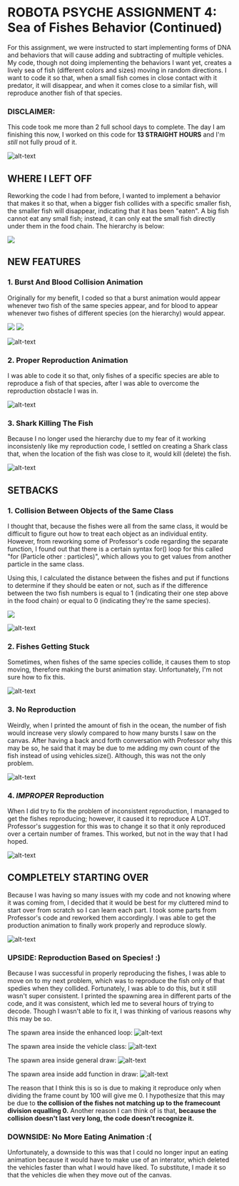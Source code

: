 # ROBOTA PSYCHE ASSIGNMENT 4: Sea of Fishes Behavior (Continued)

For this assignment, we were instructed to start implementing forms of DNA and behaviors that will cause adding and subtracting of multiple vehicles. My code, though not doing implementing the behaviors I want yet, creates a lively sea of fish (different colors and sizes) moving in random directions. I want to code it so that, when a small fish comes in close contact with it predator, it will disappear, and when it comes close to a similar fish, will reproduce another fish of that species.

### DISCLAIMER:
This code took me more than 2 full school days to complete. The day I am finishing this now, I worked on this code for **13 STRAIGHT HOURS** and I'm *still* not fully proud of it.

![alt-text](images/ecosystem.gif)

## WHERE I LEFT OFF

Reworking the code I had from before, I wanted to implement a behavior that makes it so that, when a bigger fish collides with a specific smaller fish, the smaller fish will disappear, indicating that it has been "eaten". A big fish cannot eat any small fish; instead, it can only eat the small fish directly under them in the food chain. The hierarchy is below:

![](images/hierarchy.png)

## NEW FEATURES

### 1. Burst And Blood Collision Animation

Originally for my benefit, I coded so that a burst animation would appear whenever two fish of the same species appear, and for blood to appear whenever two fishes of different species (on the hierarchy) would appear.

![](images/burst.png)
![](images/blood.png)

![alt-text](images/oceanburst.gif)

### 2. Proper Reproduction Animation

I was able to code it so that, only fishes of a specific species are able to reproduce a fish of that species, after I was able to overcome the reproduction obstacle I was in.

![alt-text](images/properReproduction.gif)

### 3. Shark Killing The Fish

Because I no longer used the hierarchy due to my fear of it working inconsistenly like my reproduction code, I settled on creating a Shark class that, when the location of the fish was close to it, would kill (delete) the fish.

![alt-text](images/shark.gif)

## SETBACKS

### 1. Collision Between Objects of the Same Class

I thought that, because the fishes were all from the same class, it would be difficult to figure out how to treat each object as an individual entity. However, from reworking some of Professor's code regarding the separate function, I found out that there is a certain syntax for() loop for this called "for (Particle other : particles)", which allows you to get values from another particle in the same class.

Using this, I calculated the distance between the fishes and put if functions to determine if they should be eaten or not, such as if the difference between the two fish numbers is equal to 1 (indicating their one step above in the food chain) or equal to 0 (indicating they're the same species).

![](images/print.png)

![alt-text](images/printhit.gif)

### 2. Fishes Getting Stuck

Sometimes, when fishes of the same species collide, it causes them to stop moving, therefore making the burst animation stay. Unfortunately, I'm not sure how to fix this.

![alt-text](images/burststuck.gif)

### 3. No Reproduction

Weirdly, when I printed the amount of fish in the ocean, the number of fish would increase very slowly compared to how many bursts I saw on the canvas. After having a back ancd forth conversation with Professor why this may be so, he said that it may be due to me adding my own count of the fish instead of using vehicles.size(). Although, this was not the only problem.

![alt-text](images/notReproducing.gif)

### 4. _IMPROPER_ Reproduction

When I did try to fix the problem of inconsistent reproduction, I managed to get the fishes reproducing; however, it caused it to reproduce A LOT. Professor's suggestion for this was to change it so that it only reproduced over a certain number of frames. This worked, but not in the way that I had hoped.

![alt-text](images/reproductionGlitch.gif)

## COMPLETELY STARTING OVER

Because I was having so many issues with my code and not knowing where it was coming from, I decided that it would be best for my cluttered mind to start over from scratch so I can learn each part. I took some parts from Professor's code and reworked them accordingly. I was able to get the production animation to finally work properly and reproduce slowly.

![alt-text](images/properReproduction.gif)

### UPSIDE: Reproduction Based on Species! :)

Because I was successful in properly reproducing the fishes, I was able to move on to my next problem, which was to reproduce the fish only of that spedies when they collided. Fortunately, I was able to do this, but it still wasn't super consistent. I printed the spawning area in different parts of the code, and it was consistent, which led me to several hours of trying to decode. Though I wasn't able to fix it, I was thinking of various reasons why this may be so.

The spawn area inside the enhanced loop:
![alt-text](images/enhancedforloop.gif)

The spawn area inside the vehicle class:
![alt-text](images/vehicleclass.gif)

The spawn area inside general draw:
![alt-text](images/generaldraw.gif)

The spawn area inside add function in draw:
![alt-text](images/adddraw.gif)


The reason that I think this is so is due to making it reproduce only when dividing the frame count by 100 will give me 0. I hypothesize that this may be due to **the collision of the fishes not matching up to the framecount division equalling 0.** Another reason I can think of is that, **because the collision doesn't last very long, the code doesn't recognize it.**

### DOWNSIDE: No More Eating Animation :(

Unfortunately, a downside to this was that I could no longer input an eating animation because it would have to make use of an interator, which deleted the vehicles faster than what I would have liked. To substitute, I made it so that the vehicles die when they move out of the canvas.
